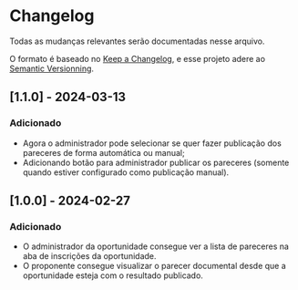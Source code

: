 # Changelog
Todas as mudanças relevantes serão documentadas nesse arquivo.

O formato é baseado no [Keep a Changelog](https://keepachangelog.com/pt-BR/1.1.0), e esse projeto adere ao [Semantic Versionning](https://semver.org/spec/v2.0.0.html).

## [1.1.0] - 2024-03-13
### Adicionado
- Agora o administrador pode selecionar se quer fazer publicação dos pareceres de forma automática ou manual;
- Adicionando botão para administrador publicar os pareceres (somente quando estiver configurado como publicação manual).

## [1.0.0] - 2024-02-27
### Adicionado
- O administrador da oportunidade consegue ver a lista de pareceres na aba de inscrições da oportunidade.
- O proponente consegue visualizar o parecer documental desde que a oportunidade esteja com o resultado publicado.
